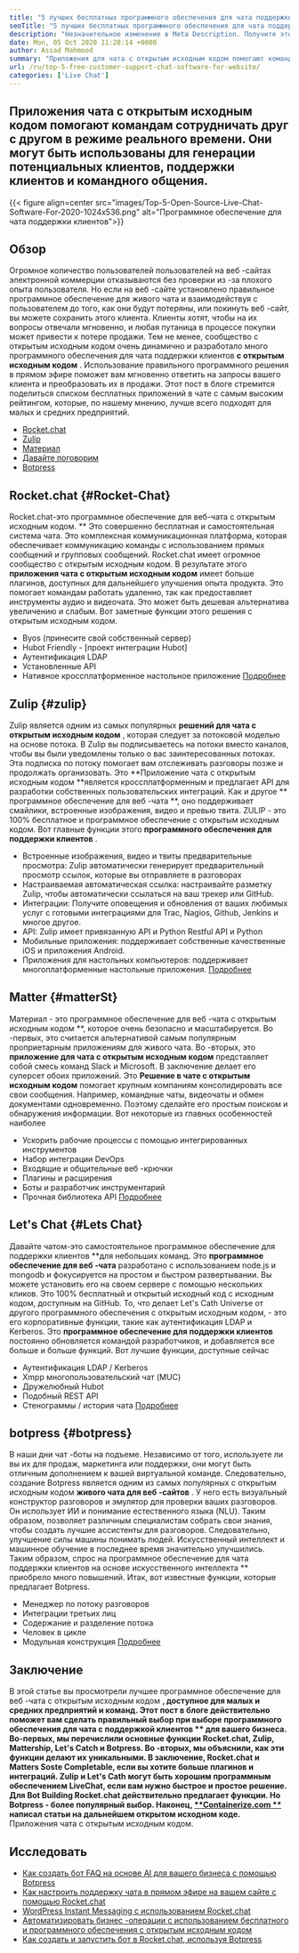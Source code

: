 ```yaml
---
title: "5 лучших бесплатных программного обеспечения для чата поддержки клиентов для веб -сайта" 
seoTitle: "5 лучших бесплатных программного обеспечения для чата поддержки клиентов для веб -сайта" 
description: "Незначительное изменение в Meta Description. Получите этот пост в блоге, чтобы узнать о 5 лучших бесплатных программном обеспечении чата поддержки клиентов. Эти инструменты облегчают представителя обслуживания клиентов и стимулируют продажи." 
date: Mon, 05 Oct 2020 11:28:14 +0000
author: Assad Mahmood
summary: "Приложения для чата с открытым исходным кодом помогают командам сотрудничать друг с другом в режиме реального времени. Они могут быть использованы для генерации потенциальных клиентов, поддержки клиентов и командного общения." 
url: /ru/top-5-free-customer-support-chat-software-for-website/
categories: ['Live Chat']
---
```


## Приложения чата с открытым исходным кодом помогают командам сотрудничать друг с другом в режиме реального времени. Они могут быть использованы для генерации потенциальных клиентов, поддержки клиентов и командного общения.

{{< figure align=center src="images/Top-5-Open-Source-Live-Chat-Software-For-2020-1024x536.png" alt="Программное обеспечение для чата поддержки клиентов">}}


## Обзор
Огромное количество пользователей пользователей на веб -сайтах электронной коммерции отказываются без проверки из -за плохого опыта пользователя. Но если на веб -сайте установлено правильное программное обеспечение для живого чата и взаимодействуя с пользователем до того, как они будут потеряны, или покинуть веб -сайт, вы можете сохранить этого клиента. Клиенты хотят, чтобы на их вопросы отвечали мгновенно, и любая путаница в процессе покупки может привести к потере продажи. Тем не менее, сообщество с открытым исходным кодом очень динамично и разработало много программного обеспечения для чата поддержки клиентов **с открытым исходным кодом** .
Использование правильного программного решения в прямом эфире поможет вам мгновенно ответить на запросы вашего клиента и преобразовать их в продажи. Этот пост в блоге стремится поделиться списком бесплатных приложений в чате с самым высоким рейтингом, которые, по нашему мнению, лучше всего подходят для малых и средних предприятий.
  * [Rocket.chat][1]
  * [Zulip][2]
  * [Материал][3]
  * [Давайте поговорим][4]
  * [Botpress][5]

## **Rocket.chat**    {#Rocket-Chat}
Rocket.chat-это программное обеспечение для веб-чата с открытым исходным кодом. ** Это совершенно бесплатная и самостоятельная система чата. Это комплексная коммуникационная платформа, которая обеспечивает коммуникацию команды с использованием прямых сообщений и групповых сообщений.
Rocket.chat имеет огромное сообщество с открытым исходным кодом. В результате этого **приложения чата с открытым исходным кодом**  имеет больше плагинов, доступных для дальнейшего улучшения опыта продукта. Это помогает командам работать удаленно, так как предоставляет инструменты аудио и видеочата. Это может быть дешевая альтернатива увеличению и слабым. Вот заметные функции этого решения с открытым исходным кодом.
  * Byos (принесите свой собственный сервер)
  * Hubot Friendly - [проект интеграции Hubot]
  * Аутентификация LDAP
  * Установленные API
  * Нативное кроссплатформенное настольное приложение
    [Подробнее][6]

## **Zulip**    {#zulip}
Zulip является одним из самых популярных **решений для чата с открытым исходным кодом** , которая следует за потоковой моделью на основе потока. В Zulip вы подписываетесь на потоки вместо каналов, чтобы вы были уведомлены только о вас заинтересованных потоках. Эта подписка по потоку помогает вам отслеживать разговоры позже и продолжать организовать.
Это **Приложение чата с открытым исходным кодом  **является кроссплатформенным и предлагает API для разработки собственных пользовательских интеграций. Как и другое **  программное обеспечение для веб -чата **, оно поддерживает смайлики, встроенные изображения, видео и превью твита. ZULIP - это 100% бесплатное и программное обеспечение с открытым исходным кодом. Вот главные функции этого  **программного обеспечения для поддержки клиентов**  .
  * Встроенные изображения, видео и твиты предварительные просмотра: Zulip автоматически генерирует предварительный просмотр ссылок, которые вы отправляете в разговорах
  * Настраиваемая автоматическая ссылка: настраивайте разметку Zulip, чтобы автоматически ссылаться на ваш трекер или GitHub.
  * Интеграции: Получите оповещения и обновления от ваших любимых услуг с готовыми интеграциями для Trac, Nagios, Github, Jenkins и многое другое.
  * API: Zulip имеет привязанную API и Python Restful API и Python
  * Мобильные приложения: поддерживает собственные качественные iOS и приложения Android.
  * Приложения для настольных компьютеров: поддерживает многоплатформенные настольные приложения.
    [Подробнее][7]

## **Matter**    {#matterSt}
Материал - это программное обеспечение для веб -чата с открытым исходным кодом **, которое очень безопасно и масштабируется. Во -первых, это считается альтернативой самым популярным проприетарным приложениям для живого чата. Во -вторых, это **приложение для чата с открытым исходным кодом**  представляет собой смесь команд Slack и Microsoft. В заключение делает его суперсет обоих приложений.
Это **Решение в чате с открытым исходным кодом**  помогает крупным компаниям консолидировать все свои сообщения. Например, командные чаты, видеочаты и обмен документами одновременно. Поэтому сделайте его простым поиском и обнаружения информации.
Вот некоторые из главных особенностей наиболее
  * Ускорить рабочие процессы с помощью интегрированных инструментов
  * Набор интеграции DevOps
  * Входящие и общительные веб -крючки
  * Плагины и расширения
  * Боты и разработчик инструментарий
  * Прочная библиотека API
    [Подробнее][8]

## **Let's Chat**    {#Lets Chat}
Давайте чатом-это самостоятельное программное обеспечение для поддержки клиентов **для небольших команд. Это  **программное обеспечение для веб -чата**   разработано с использованием node.js и mongodb и фокусируется на простом и быстром развертывании. Вы можете установить его на своем сервере с помощью нескольких кликов. Это 100% бесплатный и открытый исходный код с исходным кодом, доступным на GitHub.
То, что делает Let's Cath Universe от другого программного обеспечения с открытым исходным кодом, - это его корпоративные функции, такие как аутентификация LDAP и Kerberos. Это **программное обеспечение для поддержки клиентов**  постоянно обновляется командой разработчиков, и добавляется все больше и больше функций. Вот лучшие функции, доступные сейчас
  * Аутентификация LDAP / Kerberos
  * Xmpp многопользовательский чат (MUC)
  * Дружелюбный Hubot
  * Подобный REST API
  * Стенограммы / история чата
    [Подробнее][9]

## **botpress**    {#botpress}
В наши дни чат -боты на подъеме. Независимо от того, используете ли вы их для продаж, маркетинга или поддержки, они могут быть отличным дополнением к вашей виртуальной команде.
Следовательно, создание Botpress является одним из самых популярных с открытым исходным кодом **живого чата для веб -сайтов** . У него есть визуальный конструктор разговоров и эмулятор для проверки ваших разговоров. Он использует ИИ и понимание естественного языка (NLU). Таким образом, позволяет различным специалистам собрать свои знания, чтобы создать лучшие ассистенты для разговоров. Следовательно, улучшение силы машины понимать людей.
Искусственный интеллект и машинное обучение в последнее время значительно улучшились. Таким образом, спрос на программное обеспечение для чата поддержки клиентов на основе искусственного интеллекта ** приобрело много повышений. Итак, вот известные функции, которые предлагает Botpress.
  * Менеджер по потоку разговоров
  * Интеграции третьих лиц
  * Содержание и разделение потока
  * Человек в цикле
  * Модульная конструкция
    [Подробнее][10]

## Заключение
В этой статье вы просмотрели лучшее программное обеспечение для веб -чата с открытым исходным кодом **, доступное для малых и средних предприятий и команд. Этот пост в блоге действительно поможет вам сделать правильный выбор при выборе программного обеспечения для чата с поддержкой клиентов ** для вашего бизнеса. Во-первых, мы перечислили основные функции Rocket.chat, Zulip, Mattership, Let's Catch и Botpress. Во -вторых, мы объяснили, как эти функции делают их уникальными. В заключение, Rocket.chat и Matters Soste Completable, если вы хотите больше плагинов и интеграций. Zulip и Let's Cath могут быть хорошим программным обеспечением LiveChat, если вам нужно быстрое и простое решение. Для Bot Building Rocket.chat действительно предлагает функции. Но Botpress - более популярный выбор.
Наконец, [**Containerize.com **][11] написал статьи на дальнейшем открытом исходном коде.**  Приложения чата с открытым исходным кодом.

## Исследовать
  * [Как создать бот FAQ на основе AI для вашего бизнеса с помощью Botpress][13]
  * [Как настроить поддержку чата в прямом эфире на вашем сайте с помощью Rocket.chat][14]
  * [WordPress Instant Messaging с использованием Rocket.chat][15]
  * [Автоматизировать бизнес -операции с использованием бесплатного и программного обеспечения с открытым исходным кодом][16]
  * [Как создать и запустить бот в Rocket.chat, используя Botpress][17]

  
[1]: #rocket-chat
[2]: #zulip
[3]: #mattermost
[4]: #lets-chat
[5]: #botpress
[6]: https://products.containerize.com/live-chat/rocketchat
[7]: https://products.containerize.com/live-chat/zulip
[8]: https://products.containerize.com/live-chat/mattermost
[9]: https://products.containerize.com/live-chat/lets-chat
[10]: https://products.containerize.com/live-chat/botpress
[11]: https://www.containerize.com/
[12]: https://products.containerize.com/live-chat/
[13]: https://blog.containerize.com/live-chat/how-to-create-an-ai-based-faq-bot-for-your-business-using-botpress/
[14]: https://blog.containerize.com/live-chat/how-to-setup-live-chat-software-on-website-rocket-chat/
[15]: https://blog.containerize.com/blogging/instantly-communicate-with-customers-using-wordpress-and-rocket-chat/
[16]: https://blog.containerize.com/blogging/automate-business-operations-using-open-source-software/
[17]: https://blog.containerize.com/live-chat/how-to-create-and-run-a-bot-in-rocket-chat-using-botpress/
